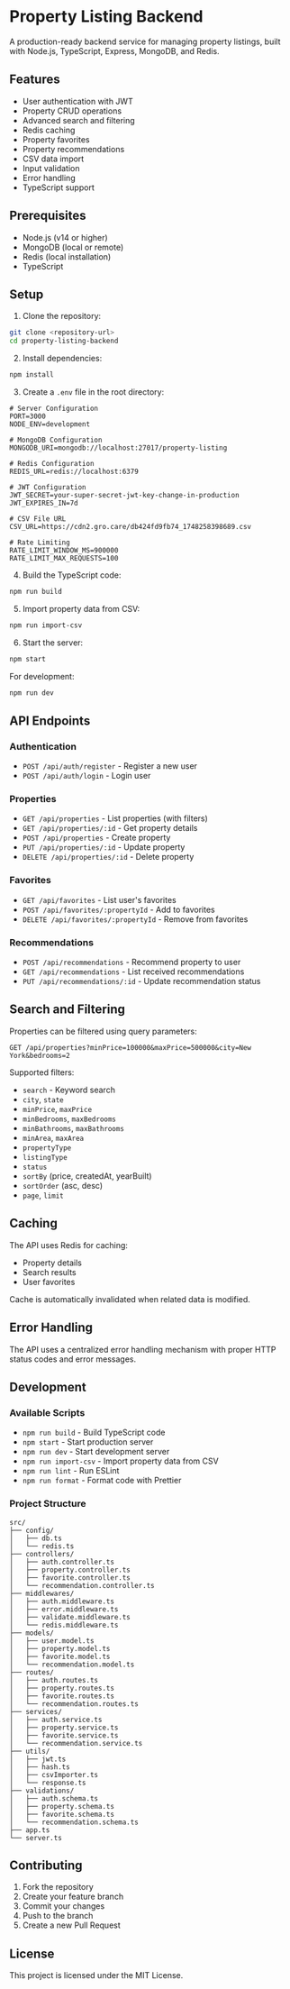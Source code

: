 # Property Listing Backend

A production-ready backend service for managing property listings, built with Node.js, TypeScript, Express, MongoDB, and Redis.

## Features

- User authentication with JWT
- Property CRUD operations
- Advanced search and filtering
- Redis caching
- Property favorites
- Property recommendations
- CSV data import
- Input validation
- Error handling
- TypeScript support

## Prerequisites

- Node.js (v14 or higher)
- MongoDB (local or remote)
- Redis (local installation)
- TypeScript

## Setup

1. Clone the repository:
```bash
git clone <repository-url>
cd property-listing-backend
```

2. Install dependencies:
```bash
npm install
```

3. Create a `.env` file in the root directory:
```env
# Server Configuration
PORT=3000
NODE_ENV=development

# MongoDB Configuration
MONGODB_URI=mongodb://localhost:27017/property-listing

# Redis Configuration
REDIS_URL=redis://localhost:6379

# JWT Configuration
JWT_SECRET=your-super-secret-jwt-key-change-in-production
JWT_EXPIRES_IN=7d

# CSV File URL
CSV_URL=https://cdn2.gro.care/db424fd9fb74_1748258398689.csv

# Rate Limiting
RATE_LIMIT_WINDOW_MS=900000
RATE_LIMIT_MAX_REQUESTS=100
```

4. Build the TypeScript code:
```bash
npm run build
```

5. Import property data from CSV:
```bash
npm run import-csv
```

6. Start the server:
```bash
npm start
```

For development:
```bash
npm run dev
```

## API Endpoints

### Authentication
- `POST /api/auth/register` - Register a new user
- `POST /api/auth/login` - Login user

### Properties
- `GET /api/properties` - List properties (with filters)
- `GET /api/properties/:id` - Get property details
- `POST /api/properties` - Create property
- `PUT /api/properties/:id` - Update property
- `DELETE /api/properties/:id` - Delete property

### Favorites
- `GET /api/favorites` - List user's favorites
- `POST /api/favorites/:propertyId` - Add to favorites
- `DELETE /api/favorites/:propertyId` - Remove from favorites

### Recommendations
- `POST /api/recommendations` - Recommend property to user
- `GET /api/recommendations` - List received recommendations
- `PUT /api/recommendations/:id` - Update recommendation status

## Search and Filtering

Properties can be filtered using query parameters:

```
GET /api/properties?minPrice=100000&maxPrice=500000&city=New York&bedrooms=2
```

Supported filters:
- `search` - Keyword search
- `city`, `state`
- `minPrice`, `maxPrice`
- `minBedrooms`, `maxBedrooms`
- `minBathrooms`, `maxBathrooms`
- `minArea`, `maxArea`
- `propertyType`
- `listingType`
- `status`
- `sortBy` (price, createdAt, yearBuilt)
- `sortOrder` (asc, desc)
- `page`, `limit`

## Caching

The API uses Redis for caching:
- Property details
- Search results
- User favorites

Cache is automatically invalidated when related data is modified.

## Error Handling

The API uses a centralized error handling mechanism with proper HTTP status codes and error messages.

## Development

### Available Scripts

- `npm run build` - Build TypeScript code
- `npm start` - Start production server
- `npm run dev` - Start development server
- `npm run import-csv` - Import property data from CSV
- `npm run lint` - Run ESLint
- `npm run format` - Format code with Prettier

### Project Structure

```
src/
├── config/
│   ├── db.ts
│   └── redis.ts
├── controllers/
│   ├── auth.controller.ts
│   ├── property.controller.ts
│   ├── favorite.controller.ts
│   └── recommendation.controller.ts
├── middlewares/
│   ├── auth.middleware.ts
│   ├── error.middleware.ts
│   ├── validate.middleware.ts
│   └── redis.middleware.ts
├── models/
│   ├── user.model.ts
│   ├── property.model.ts
│   ├── favorite.model.ts
│   └── recommendation.model.ts
├── routes/
│   ├── auth.routes.ts
│   ├── property.routes.ts
│   ├── favorite.routes.ts
│   └── recommendation.routes.ts
├── services/
│   ├── auth.service.ts
│   ├── property.service.ts
│   ├── favorite.service.ts
│   └── recommendation.service.ts
├── utils/
│   ├── jwt.ts
│   ├── hash.ts
│   ├── csvImporter.ts
│   └── response.ts
├── validations/
│   ├── auth.schema.ts
│   ├── property.schema.ts
│   ├── favorite.schema.ts
│   └── recommendation.schema.ts
├── app.ts
└── server.ts
```

## Contributing

1. Fork the repository
2. Create your feature branch
3. Commit your changes
4. Push to the branch
5. Create a new Pull Request

## License

This project is licensed under the MIT License. 